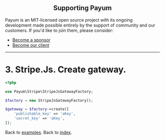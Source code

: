 <h2 align="center">Supporting Payum</h2>

Payum is an MIT-licensed open source project with its ongoing development made possible entirely by the support of community and our customers. If you'd like to join them, please consider:

- [Become a sponsor](https://www.patreon.com/makasim)
- [Become our client](http://forma-pro.com/)

---

# 3. Stripe.Js. Create gateway. 

```php
<?php

use Payum\Stripe\StripeJsGatewayFactory;

$factory = new StripeJsGatewayFactory();

$gateway = $factory->create([
    'publishable_key' => 'aKey', 
    'secret_key' => 'aKey',
]);
```

Back to [examples](index.md).
Back to [index](../index.md).